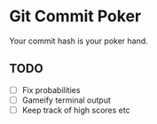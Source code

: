 # Git Commit Poker

Your commit hash is your poker hand.

## TODO

- [ ] Fix probabilities
- [ ] Gameify terminal output
- [ ] Keep track of high scores etc

